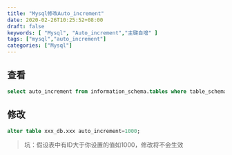 ```yaml
---
title: "Mysql修改Auto_increment"
date: 2020-02-26T10:25:52+08:00
draft: false
keywords: [ "Mysql", "Auto_increment","主键自增" ]
tags: ["mysql","auto_increment"]
categories: ["Mysql"]
---
```


## 查看 

```sql
select auto_increment from information_schema.tables where table_schema='xxx_db' and table_name='xxx'; 
```

## 修改

```sql
alter table xxx_db.xxx auto_increment=1000;
```

> 坑：假设表中有ID大于你设置的值如1000，修改将不会生效


